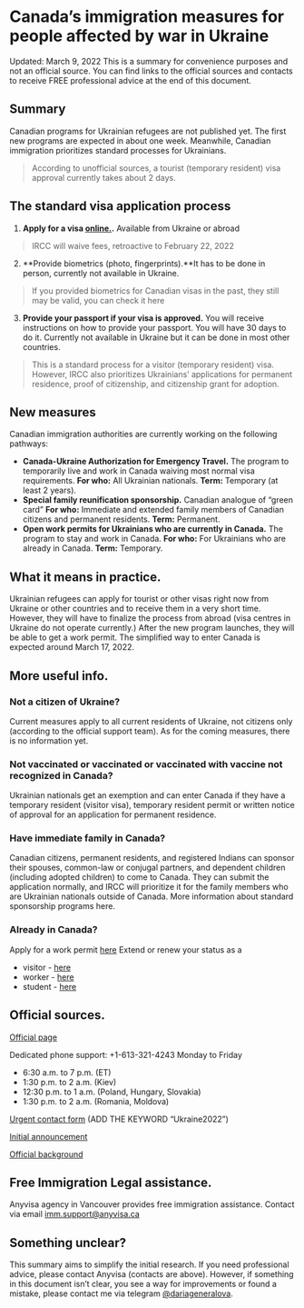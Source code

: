 # Canada’s immigration measures for people affected by war in Ukraine
Updated: March 9, 2022
This is a summary for convenience purposes and not an official source. You can find links to the official sources and contacts to receive FREE professional advice at the end of this document.

## Summary
Canadian programs for Ukrainian refugees are not published yet. The first new programs are expected in about one week. Meanwhile, Canadian immigration prioritizes standard processes for Ukrainians. 
> According to unofficial sources, a tourist (temporary resident) visa approval currently takes about 2 days.

## The standard visa application process
1. **Apply for a visa [online.](https://www.cic.gc.ca/english/information/applications/visa.asp).** 
Available from Ukraine or abroad
> IRCC will waive fees, retroactive to February 22, 2022
2. **Provide biometrics (photo, fingerprints).**It has to be done in person, currently not available in Ukraine. 
> If you provided biometrics for Canadian visas in the past, they still may be valid, you can check it here 
3. **Provide your passport if your visa is approved.** You will receive instructions on how to provide your passport. You will have 30 days to do it. Currently not available in Ukraine but it can be done in most other countries.
> This is a standard process for a visitor (temporary resident) visa. However, IRCC also prioritizes Ukrainians’ applications for permanent residence, proof of citizenship, and citizenship grant for adoption.

## New measures 
Canadian immigration authorities are currently working on the following pathways:
- **Canada-Ukraine Authorization for Emergency Travel.**
The program to temporarily live and work in Canada waiving most normal visa requirements.
**For who:** All Ukrainian nationals. 
**Term:** Temporary (at least 2 years). 
- **Special family reunification sponsorship.**
Canadian analogue of “green card”
**For who:** Immediate and extended family members of Canadian citizens and permanent residents.
**Term:** Permanent.
- **Open work permits for Ukrainians who are currently in Canada.**
The program to stay and work in Canada. 
**For who:** For Ukrainians who are already in Canada.
**Term:** Temporary.
## What it means in practice.
Ukrainian refugees can apply for tourist or other visas right now from Ukraine or other countries and to receive them in a very short time. However, they will have to finalize the process from abroad (visa centres in Ukraine do not operate currently.) After the new program launches, they will be able to get a work permit.
The simplified way to enter Canada is expected around March 17, 2022.
## More useful info.
### Not a citizen of Ukraine?
Current measures apply to all current residents of Ukraine, not citizens only (according to the official support team). As for the coming measures, there is no information yet.
### Not vaccinated or vaccinated or vaccinated with vaccine not recognized in Canada?
Ukrainian nationals get an exemption and can enter Canada if they have a temporary resident (visitor visa), temporary resident permit or written notice of approval for an application for permanent residence.
### Have immediate family in Canada?
Canadian citizens, permanent residents, and registered Indians can sponsor their spouses, common-law or conjugal partners, and dependent children (including adopted children) to come to Canada. They can submit the application normally, and IRCC will prioritize it for the family members who are Ukrainian nationals outside of Canada.
More information about standard sponsorship programs here.
### Already in Canada?
Apply for a work permit [here](https://www.canada.ca/en/immigration-refugees-citizenship/services/work-canada/permit/temporary/after-apply-next-steps.html#canada)
Extend or renew your status as a 
- visitor - [here](https://www.canada.ca/en/immigration-refugees-citizenship/services/visit-canada/extend-stay/apply.html)
- worker - [here](https://www.canada.ca/en/immigration-refugees-citizenship/services/work-canada/permit/temporary/extend/apply.html)
- student - [here](https://www.canada.ca/en/immigration-refugees-citizenship/services/study-canada/extend-study-permit/how-to-apply.html)
## Official sources.
[Official page](https://www.canada.ca/en/immigration-refugees-citizenship/services/immigrate-canada/ukraine-measures.html?fbclid=IwAR1G1vsM8CtJe9k0SiM1JVwY1fKRVypTJaG21mgiaAryfjnjz2KoQP1py1o)

Dedicated phone support: +1-613-321-4243
Monday to Friday
- 6:30 a.m. to 7 p.m. (ET)
- 1:30 p.m. to 2 a.m. (Kiev)
- 12:30 p.m. to 1 a.m. (Poland, Hungary, Slovakia)  
- 1:30 p.m. to 2 a.m. (Romania, Moldova)

[Urgent contact form](https://secure.cic.gc.ca/ClientContact/en/Crisis) (ADD THE KEYWORD “Ukraine2022”)

[Initial announcement](https://www.canada.ca/en/immigration-refugees-citizenship/news/2022/03/canada-to-welcome-those-fleeing-the-war-in-ukraine.html)

[Official background](https://www.canada.ca/en/immigration-refugees-citizenship/news/2022/02/additional-immigration-support-for-those-affected-by-the-situation-in-ukraine.html)
## Free Immigration Legal assistance.
Anyvisa agency in Vancouver provides free immigration assistance. Contact via email [imm.support@anyvisa.ca](mailto:imm.support@anyvisa.ca)
## Something unclear?
This summary aims to simplify the initial research. If you need professional advice, please contact Anyvisa (contacts are above). However, if something in this document isn’t clear, you see a way for improvements or found a mistake, please contact me via telegram [@dariageneralova](https://t.me/dariageneralova).

